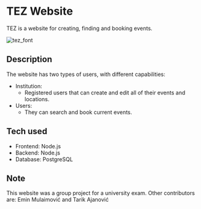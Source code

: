 # TEZ Website

TEZ is a website for creating, finding and booking events.

![tez_font](https://github.com/zaramedunjanin/TEZ-website/assets/96110353/d9f4dee8-650f-4574-b309-b7933707d4fd)

## Description

The website has two types of users, with different capabilities:
  - Institution:
    - Registered users that can create and edit all of their events and locations.
  - Users:
    - They can search and book current events.

## Tech used

- Frontend: Node.js
- Backend: Node.js
- Database: PostgreSQL

## Note

This website was a group project for a university exam.
Other contributors are: Emin Mulaimović and Tarik Ajanović
